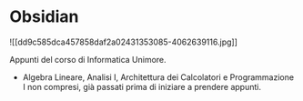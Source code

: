 # Obsidian

![[dd9c585dca457858daf2a02431353085-4062639116.jpg]]

Appunti del corso di Informatica Unimore. 
- Algebra Lineare, Analisi I, Architettura dei Calcolatori e Programmazione I non compresi, già passati prima di iniziare a prendere appunti.

